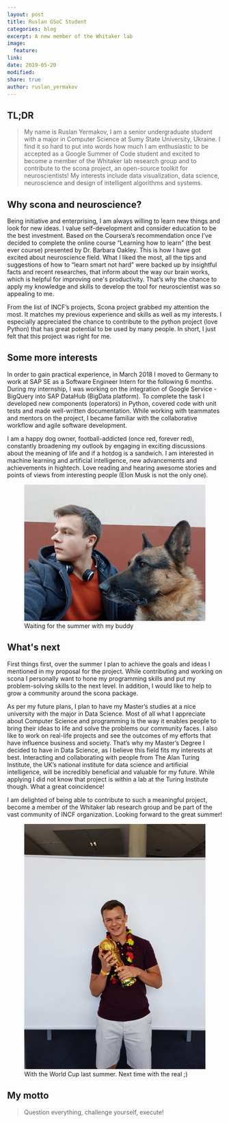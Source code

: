 ```yaml
---
layout: post
title: Ruslan GSoC Student
categories: blog
excerpt: A new member of the Whitaker lab
image:
  feature:
link:
date: 2019-05-20
modified:
share: true
author: ruslan_yermakov
---
```


## TL;DR 

> My name is Ruslan Yermakov, I am a senior undergraduate student with a major in Computer Science at Sumy State University, Ukraine.
I find it so hard to put into words how much I am enthusiastic to be accepted as a Google Summer of Code student 
and excited to become a member of the Whitaker lab research group and to contribute to the scona project, an open-source toolkit for neuroscientists!
My interests include data visualization, data science, neuroscience and design of intelligent algorithms and systems.

## Why scona and neuroscience?

Being initiative and enterprising, I am always willing to learn new things and look for new ideas. I value self-development and consider education to be the best investment. 
Based on the Coursera’s recommendation once I’ve decided to complete the online course “Learning how to learn” (the best ever course) presented by Dr. Barbara Oakley. 
This is how I have got excited about neuroscience field. What I liked the most, all the tips and suggestions of how to “learn smart not hard” were backed up by insightful 
facts and recent researches, that inform about the way our brain works, which is helpful for improving one's productivity. 
That’s why the chance to apply my knowledge and skills to develop the tool for neuroscientist was so appealing to me.

From the list of INCF’s projects, Scona project grabbed my attention the most. It matches my previous experience and skills as well as my interests. 
I especially appreciated the chance to contribute to the python project (love Python) that has great potential to be used by many people. 
In short, I just felt that this project was right for me.

## Some more interests

In order to gain practical experience, in March 2018 I moved to Germany to work at SAP SE as a Software Engineer Intern for the following 6 months. 
During my internship, I was working on the integration of Google Service - BigQuery into SAP DataHub (BigData platform). To complete the task I developed new components 
(operators) in Python, covered code with unit tests and made well-written documentation. While working with teammates and mentors on the project, I became familiar with 
the collaborative workflow and agile software development.

I am a happy dog owner, football-addicted (once red, forever red), constantly broadening my outlook by engaging in exciting discussions about the meaning of life and 
if a hotdog is a sandwich. I am interested in machine learning and artificial intelligence, new advancements and achievements in hightech. Love reading and hearing 
awesome stories and points of views from interesting people (Elon Musk is not the only one). 

<figure>
  <img src="/images/Ruslan-GSoC/buddy.jpg"
       alt="Buddy">
  <figcaption> Waiting for the summer with my buddy </figcaption>
</figure>

## What's next 

First things first, over the summer I plan to achieve the goals and ideas I mentioned in my proposal for the project. While contributing and working on scona I personally want to 
hone my programming skills and put my problem-solving skills to the next level. In addition, I would like to help to grow a community around the scona package.

As per my future plans, I plan to have my Master’s studies at a nice university with the major in Data Science. Most of all what I appreciate about Computer Science and programming 
is the way it enables people to bring their ideas to life and solve the problems our community faces. I also like to work on real-life projects and see the outcomes of my efforts 
that have influence business and society. That’s why my Master’s Degree I decided to have in Data Science, as I believe this field fits my interests at best. 
Interacting and collaborating with people from The Alan Turing Institute, the UK’s national institute for data science and artificial intelligence, will be incredibly beneficial and valuable for my future. 
While applying I did not know that project is within a lab at the Turing Institute though. What a great coincidence! 


I am delighted of being able to contribute to such a meaningful project, become a member of the Whitaker lab research group and be part of the vast community of INCF organization. 
Looking forward to the great summer!

<figure>
  <img src="/images/Ruslan-GSoC/worldCup.jpg"
       alt="Buddy">
  <figcaption> With the World Cup last summer. Next time with the real ;) </figcaption>
</figure>

## My motto

> Question everything, challenge yourself, execute!




